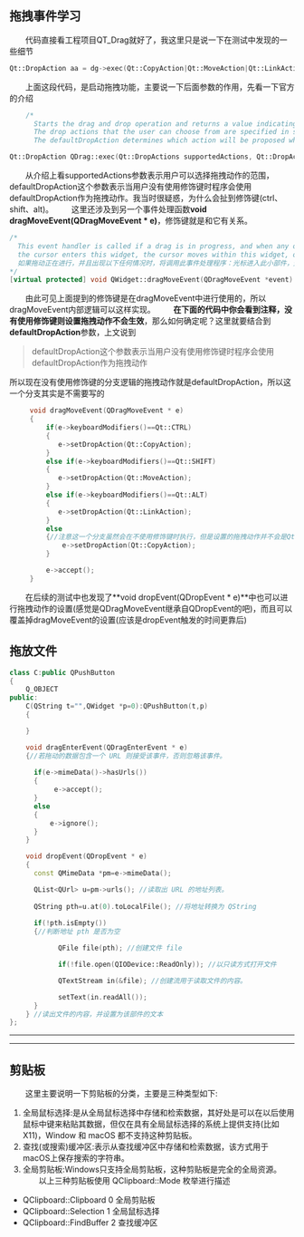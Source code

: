 ## 拖拽事件学习
&emsp;&emsp;代码直接看工程项目QT_Drag就好了，我这里只是说一下在测试中发现的一些细节

```c++
Qt::DropAction aa = dg->exec(Qt::CopyAction|Qt::MoveAction|Qt::LinkAction,Qt::LinkAction);

```
&emsp;&emsp;上面这段代码，是启动拖拽功能，主要说一下后面参数的作用，先看一下官方的介绍


```c++
    /*
      Starts the drag and drop operation and returns a value indicating the requested drop action when it is completed. 
      The drop actions that the user can choose from are specified in supportedActions.
      The defaultDropAction determines which action will be proposed when the user performs a drag without using modifier keys.*/

Qt::DropAction QDrag::exec(Qt::DropActions supportedActions, Qt::DropAction defaultDropAction)
```
&emsp;&emsp;从介绍上看supportedActions参数表示用户可以选择拖拽动作的范围，defaultDropAction这个参数表示当用户没有使用修饰键时程序会使用defaultDropAction作为拖拽动作。我当时很疑惑，为什么会扯到修饰键(ctrl、shift、alt)。
&emsp;&emsp;这里还涉及到另一个事件处理函数**void dragMoveEvent(QDragMoveEvent * e)**，修饰键就是和它有关系。

```c++
/*
  This event handler is called if a drag is in progress, and when any of the following conditions occur: 
  the cursor enters this widget, the cursor moves within this widget, or a modifier key is pressed on the keyboard while this widget has the focus. The event is passed in the event parameter.
  如果拖动正在进行，并且出现以下任何情况时，将调用此事件处理程序：光标进入此小部件，光标在该小部件内移动，或者在该小部件具有焦点时按下键盘上的修改器键。事件在事件参数中传递。
*/
[virtual protected] void QWidget::dragMoveEvent(QDragMoveEvent *event)
```

&emsp;&emsp;由此可见上面提到的修饰键是在dragMoveEvent中进行使用的，所以dragMoveEvent内部逻辑可以这样实现。
&emsp;&emsp;**在下面的代码中你会看到注释，没有使用修饰键则设置拖拽动作不会生效**，那么如何确定呢？这里就要结合到**defaultDropAction**参数，上文说到

> defaultDropAction这个参数表示当用户没有使用修饰键时程序会使用defaultDropAction作为拖拽动作

所以现在没有使用修饰键的分支逻辑的拖拽动作就是defaultDropAction，所以这一个分支其实是不需要写的

```c++
     void dragMoveEvent(QDragMoveEvent * e)
     {
         if(e->keyboardModifiers()==Qt::CTRL)
         {
            e->setDropAction(Qt::CopyAction);
         }
         else if(e->keyboardModifiers()==Qt::SHIFT)
         {
            e->setDropAction(Qt::MoveAction);
         }
         else if(e->keyboardModifiers()==Qt::ALT)
         {
            e->setDropAction(Qt::LinkAction);
         }
         else
         {//注意这一个分支虽然会在不使用修饰键时执行，但是设置的拖拽动作并不会是Qt::CopyAction
             e->setDropAction(Qt::CopyAction);  
         }

         e->accept();
     }
```

&emsp;&emsp;在后续的测试中也发现了**void dropEvent(QDropEvent * e)**中也可以进行拖拽动作的设置(感觉是QDragMoveEvent继承自QDropEvent的吧)，而且可以覆盖掉dragMoveEvent的设置(应该是dropEvent触发的时间更靠后)

## 拖放文件

```c++
class C:public QPushButton
{
    Q_OBJECT
public: 
    C(QString t="",QWidget *p=0):QPushButton(t,p)
    {

    }

    void dragEnterEvent(QDragEnterEvent * e)
    {//若拖动的数据包含一个 URL 则接受该事件，否则忽略该事件。
 
      if(e->mimeData()->hasUrls())
      {
           e->accept(); 
      } 
      else 
      {
          e->ignore();
      } 
    }

    void dropEvent(QDropEvent * e)
    {
      const QMimeData *pm=e->mimeData();

      QList<QUrl> u=pm->urls(); //读取出 URL 的地址列表。
 
      QString pth=u.at(0).toLocalFile(); //将地址转换为 QString
 
      if(!pth.isEmpty())
      {//判断地址 pth 是否为空

            QFile file(pth); //创建文件 file

            if(!file.open(QIODevice::ReadOnly)); //以只读方式打开文件

            QTextStream in(&file); //创建流用于读取文件的内容。

            setText(in.readAll()); 
      } 
    } //读出文件的内容，并设置为该部件的文本
};
```

---
---

## 剪贴板
&emsp;&emsp;这里主要说明一下剪贴板的分类，主要是三种类型如下:
1. 全局鼠标选择:是从全局鼠标选择中存储和检索数据，其好处是可以在以后使用鼠标中键来粘贴其数据，但仅在具有全局鼠标选择的系统上提供支持(比如 X11)，Window 和 macOS 都不支持这种剪贴板。
2. 查找(或搜索)缓冲区:表示从查找缓冲区中存储和检索数据，该方式用于macOS上保存搜索的字符串。
3. 全局剪贴板:Windows只支持全局剪贴板，这种剪贴板是完全的全局资源。
&emsp;&emsp;以上三种剪贴板使用 QClipboard::Mode 枚举进行描述
* QClipboard::Clipboard  0 全局剪贴板
* QClipboard::Selection  1 全局鼠标选择
* QClipboard::FindBuffer 2 查找缓冲区